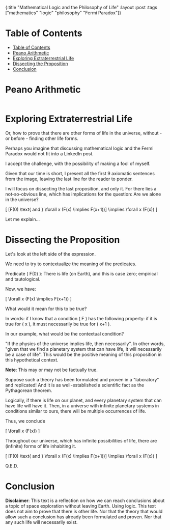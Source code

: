 {:title "Mathematical Logic and the Philosophy of Life"
 :layout :post
 :tags  ["mathematics" "logic" "philosophy" "Fermi Paradox"]}

<!-- markdown-toc start - Don't edit this section. Run M-x markdown-toc-refresh-toc -->
# Table of Contents

- [Table of Contents](#table-of-contents)
- [Peano Arithmetic](#peano-arithmetic)
- [Exploring Extraterrestrial Life](#exploring-extraterrestrial-life)
- [Dissecting the Proposition](#dissecting-the-proposition)
- [Conclusion](#conclusion)

<!-- markdown-toc end -->

<a id="peano-arithmetic"></a>

# Peano Arithmetic

<img src="./../../img/2024-07-23/peano.jpeg" alt="" align="center" title="Peano Arithmetic" class="img" />

<a id="exploring-extraterrestrial-life"></a>

# Exploring Extraterrestrial Life

Or, how to prove that there are other forms of life in the universe, without - or before - finding other life forms.

Perhaps you imagine that discussing mathematical logic and the Fermi Paradox would not fit into a LinkedIn post.

I accept the challenge, with the possibility of making a fool of myself.

Given that our time is short, I present all the first 9 axiomatic sentences from the image, leaving the last line for the reader to ponder.

I will focus on dissecting the last proposition, and only it. For there lies a not-so-obvious line, which has implications for the question: Are we alone in the universe?

\[
[F(0) \text{ and } \forall x (F(x) \implies F(x+1))] \implies \forall x (F(x))
\]

Let me explain...

<a id="dissecting-the-proposition"></a>

# Dissecting the Proposition

Let's look at the left side of the expression.

We need to try to contextualize the meaning of the predicates.

Predicate \( F(0) \): There is life (on Earth), and this is case zero; empirical and tautological.

Now, we have: 

\[
\forall x (F(x) \implies F(x+1))
\]

What would it mean for this to be true?

In words: if I know that a condition \( F \) has the following property: if it is true for \( x \), it must necessarily be true for \( x+1 \).

In our example, what would be the contextual condition?

"If the physics of the universe implies life, then necessarily". In other words, "given that we find a planetary system that can have life, it will necessarily be a case of life". This would be the positive meaning of this proposition in this hypothetical context.

**Note**: This may or may not be factually true.

Suppose such a theory has been formulated and proven in a "laboratory" and replicated! And it is as well-established a scientific fact as the Pythagorean theorem.

Logically, if there is life on our planet, and every planetary system that can have life will have it. Then, in a universe with infinite planetary systems in conditions similar to ours, there will be multiple occurrences of life.

Thus, we conclude 

\[
\forall x (F(x))
\]

Throughout our universe, which has infinite possibilities of life, there are (infinite) forms of life inhabiting it.

\[
[F(0) \text{ and } \forall x (F(x) \implies F(x+1))] \implies \forall x (F(x))
\]

Q.E.D.

<a id="conclusion"></a>

# Conclusion

**Disclaimer**: This text is a reflection on how we can reach conclusions about a topic of space exploration without leaving Earth. Using logic. This text does not aim to prove that there is other life. Nor that the theory that would allow such a conclusion has already been formulated and proven. Nor that any such life will necessarily exist.

